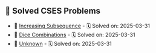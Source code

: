## 📌 Solved CSES Problems
- 🔹 [Increasing Subsequence](./01145-Increasing%20Subsequence) - 🗓️ Solved on: 2025-03-31
- 🔹 [Dice Combinations](./01633-Dice%20Combinations) - 🗓️ Solved on: 2025-03-31
- 🔹 [Unknown](./01600-Sub%20Array%20Sums1) - 🗓️ Solved on: 2025-03-31